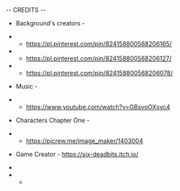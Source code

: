 -- CREDITS --

- Background's creators - 
- - https://pl.pinterest.com/pin/824158800568206165/
- - https://pl.pinterest.com/pin/824158800568206127/
- - https://pl.pinterest.com/pin/824158800568206078/

- Music - 
- - https://www.youtube.com/watch?v=GBsvoOXsyc4

- Characters Chapter One -
- - https://picrew.me/image_maker/1403004

- Game Creator - https://six-deadbits.itch.io/
- 
- - 

<!---
teetarts/teetarts is a ✨ special ✨ repository because its `README.md` (this file) appears on your GitHub profile.
You can click the Preview link to take a look at your changes.
--->
